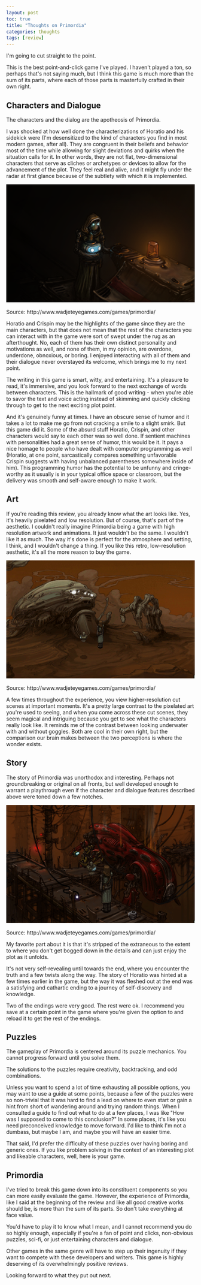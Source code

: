 ```yaml
---
layout: post
toc: true
title: "Thoughts on Primordia"
categories: thoughts
tags: [review]
---
```



I'm going to cut straight to the point.

This is the best point-and-click game I've played. I haven't played a ton, so perhaps that's not saying much, but I think this game is much more than the sum of its parts, where each of those parts is masterfully crafted in their own right.

## Characters and Dialogue

The characters and the dialog are the apotheosis of Primordia.

I was shocked at how well done the characterizations of Horatio and his sidekick were (I'm desensitized to the kind of characters you find in most modern games, after all). They are congruent in their beliefs and behavior most of the time while allowing for slight deviations and quirks when the situation calls for it. In other words, they are not flat, two-dimensional characters that serve as cliches or archetypes or devices to allow for the advancement of the plot. They feel real and alive, and it might fly under the radar at first glance because of the subtlety with which it is implemented.

<p align="center">
  <img src="/img/primordia_train.png" />
  <figcaption>Source: http://www.wadjeteyegames.com/games/primordia/</figcaption>
</p>

Horatio and Crispin may be the highlights of the game since they are the main characters, but that does not mean that the rest of the characters you can interact with in the game were sort of swept under the rug as an afterthought. No, each of them has their own distinct personality and motivations as well, and none of them, in my opinion, are overdone, underdone, obnoxious, or boring. I enjoyed interacting with all of them and their dialogue never overstayed its welcome, which brings me to my next point.

The writing in this game is smart, witty, and entertaining. It's a pleasure to read, it's immersive, and you look forward to the next exchange of words between characters. This is the hallmark of good writing - when you're able to savor the text and voice acting instead of skimming and quickly clicking through to get to the next exciting plot point.

And it's genuinely funny at times. I have an obscure sense of humor and it takes a lot to make me go from not cracking a smile to a slight smirk. But this game did it. Some of the absurd stuff Horatio, Crispin, and other characters would say to each other was so well done. If sentient machines with personalities had a great sense of humor, this would be it. It pays a nice homage to people who have dealt with computer programming as well (Horatio, at one point, sarcastically compares something unfavorable Crispin suggests with having unbalanced parentheses somewhere inside of him). This programming humor has the potential to be unfunny and cringe-worthy as it usually is in your typical office space or classroom, but the delivery was smooth and self-aware enough to make it work.

## Art

If you're reading this review, you already know what the art looks like. Yes, it's heavily pixelated and low resolution. But of course, that's part of the aesthetic. I couldn't really imagine Primordia being a game with high resolution artwork and animations. It just wouldn't be the same. I wouldn't like it as much. The way it's done is perfect for the atmosphere and setting, I think, and I wouldn't change a thing. If you like this retro, low-resolution aesthetic, it's all the more reason to buy the game.

<p align="center">
  <img src="/img/primordia_giant.png" />
  <figcaption>Source: http://www.wadjeteyegames.com/games/primordia/</figcaption>
</p>

A few times throughout the experience, you view higher-resolution cut scenes at important moments. It's a pretty large contrast to the pixelated art you're used to seeing, and when you come across these cut scenes, they seem magical and intriguing because you get to see what the characters really look like. It reminds me of the contrast between looking underwater with and without goggles. Both are cool in their own right, but the comparison our brain makes between the two perceptions is where the wonder exists.

## Story

The story of Primordia was unorthodox and interesting. Perhaps not groundbreaking or original on all fronts, but well developed enough to warrant a playthrough even if the character and dialogue features described above were toned down a few notches.

<p align="center">
  <img src="/img/primordia_crash.png" />
  <figcaption>Source: http://www.wadjeteyegames.com/games/primordia/</figcaption>
</p>

My favorite part about it is that it's stripped of the extraneous to the extent to where you don't get bogged down in the details and can just enjoy the plot as it unfolds.

It's not very self-revealing until towards the end, where you encounter the truth and a few twists along the way. The story of Horatio was hinted at a few times earlier in the game, but the way it was fleshed out at the end was a satisfying and cathartic ending to a journey of self-discovery and knowledge.

Two of the endings were very good. The rest were ok. I recommend you save at a certain point in the game where you're given the option to  and reload it to get the rest of the endings.

## Puzzles

The gameplay of Primordia is centered around its puzzle mechanics. You cannot progress forward until you solve them.

The solutions to the puzzles require creativity, backtracking, and odd combinations.

Unless you want to spend a lot of time exhausting all possible options, you may want to use a guide at some points, because a few of the puzzles were so non-trivial that it was hard to find a lead on where to even start or gain a hint from short of wandering around and trying random things. When I consulted a guide to find out what to do at a few places, I was like "How was I supposed to come to this conclusion?" In some places, it's like you need preconceived knowledge to move forward. I'd like to think I'm not a dumbass, but maybe I am, and maybe you will have an easier time.

That said, I'd prefer the difficulty of these puzzles over having boring and generic ones. If you like problem solving in the context of an interesting plot and likeable characters, well, here is your game.

## Primordia

I've tried to break this game down into its constituent components so you can more easily evaluate the game. However, the experience of Primordia, like I said at the beginning of the review and like all good creative works should be, is more than the sum of its parts. So don't take everything at face value.

You'd have to play it to know what I mean, and I cannot recommend you do so highly enough, especially if you're a fan of point and clicks, non-obvious puzzles, sci-fi, or just entertaining characters and dialogue.

Other games in the same genre will have to step up their ingenuity if they want to compete with these developers and writers. This game is highly deserving of its overwhelmingly positive reviews.

Looking forward to what they put out next.
